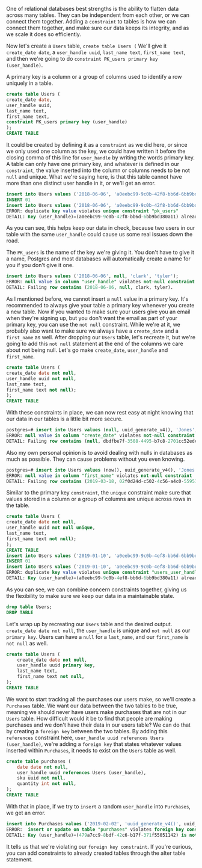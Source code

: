 One of relational databases best strengths is the ability to flatten data across many tables. They can be independent from each other, or we can connect them together. Adding a `constraint` to tables is how we can connect them together, and make sure our data keeps its integrity, and as we scale it does so efficiently.

Now let's create a `Users` table, `create table Users (` We'll give it `create_date date`, a `user_handle uuid`, `last_name text`, `first_name text`, and then we're going to do `constraint PK_users primary key (user_handle)`.

A primary key is a column or a group of columns used to identify a row uniquely in a table. 

```sql
create table Users (
create_date date, 
user_handle uuid,
last_name text,
first_name text, 
constraint PK_users primary key (user_handle)
); 
CREATE TABLE
```

It could be created by defining it as a `constraint` as we did here, or since we only used one column as the key, we could have written it before the closing comma of this line for `user_handle` by writing the words primary key. A table can only have one primary key, and whatever is defined in our `constraint`, the value inserted into the column or columns needs to be not `null` and unique. What we're saying here, is that this table cannot have more than one distinct user handle in it, or we'll get an error. 

```sql
insert into Users values ('2018-06-06', 'a0eebc99-9c0b-42f8-bb6d-6bb9bd380a11', 'clark', 'tyler');
INSERT 01
insert into Users values ('2018-06-06', 'a0eebc99-9c0b-42f8-bb6d-6bb9bd380a11', 'clark', 'tyler');
ERROR: duplicate key value violates unique constraint "pk_users"
DETAIL: Key (user_handle)=(a0eebc99-9c0b-42f8-bb6d-6bb9bd380a11) already exists
```

As you can see, this helps keep our data in check, because two users in our table with the same `user_handle` could cause us some real issues down the road.

The `PK_users` is the name of the key we're giving it. You don't have to give it a name, Postgres and most databases will automatically create a name for you if you don't give it one. 

```sql
insert into Users values ('2018-06-06', null, 'clark', 'tyler');
ERROR: null value in column "user_handle" violates not-null constraint
DETAIL: Failing row contains (2018-06-06, null, clark, tyler).
```

As I mentioned before, we cannot insert a `null` value in a primary key. It's recommended to always give your table a primary key whenever you create a new table. Now if you wanted to make sure your users give you an email when they're signing up, but you don't want the email as part of your primary key, you can use the `not null` constraint. While we're at it, we probably also want to make sure we always have a `create_date` and a `first_name` as well. After dropping our `Users` table, let's recreate it, but we're going to add this `not null` statement at the end of the columns we care about not being null. Let's go make `create_date`, `user_handle` and `first_name`. 

```sql
create table Users (
create_date date not null, 
user_handle uuid not null,
last_name text,
first_name text not null);
); 
CREATE TABLE
```

With these constraints in place, we can now rest easy at night knowing that our data in our tables is a little bit more secure.

```sql 
postgres=# insert into Users values (null, uuid_generate_v4(), 'Jones', 'Katie');
ERROR: null value in column "create_date" violates not-null constraint
DETAIL: Failing row contains (null, dbdfbe7f-3508-4495-b7c8-2701cc52edca, Jones, Katie).
```

Also my own personal opinion is to avoid dealing with nulls in databases as much as possible. They can cause problems without you even knowing. 

```sql 
postgres=# insert into Users values (now(), uuid_generate_v4(), 'Jones', null);
ERROR: null value in column "first_name" violates not-null constraint
DETAIL: Failing row contains (2019-03-18, 02f0d24d-c502-4c56-a4c0-559518db94ff, Jones, null).
```

Similar to the primary key `constraint`, the `unique` constraint make sure that values stored in a column or a group of columns are unique across rows in the table.

```sql
create table Users (
create_date date not null, 
user_handle uuid not null unique,
last_name text,
first_name text not null);
); 
CREATE TABLE
insert into Users values ('2019-01-10', 'a0eebc99-9c0b-4ef8-bb6d-6bb9bd380a11', 'johnson', 'patrick');
INSERT 01
insert into Users values ('2019-01-10', 'a0eebc99-9c0b-4ef8-bb6d-6bb9bd380a11', 'johnson', 'patrick');
ERROR: duplicate key value violates unique constraint "users_user_handle_key"
DETAIL: Key (user_handle)=(a0eebc99-9c0b-4ef8-bb6d-6bb9bd380a11) already exists.
```

As you can see, we can combine concern constraints together, giving us the flexibility to make sure we keep our data in a maintainable state. 

```sql
drop table Users;
DROP TABLE
```

Let's wrap up by recreating our `Users` table and the desired output. `create_date date not null`, the `user_handle` is unique and `not null` as our `primary key`. Users can have a `null` for a `last_name`, and our `first_name` is `not null` as well. 

```sql
create table Users (
    create_date date not null, 
    user_handle uuid primary key,
    last_name text,
    first_name text not null, 
); 
CREATE TABLE
```

We want to start tracking all the purchases our users make, so we'll create a `Purchases` table. We want our data between the two tables to be true, meaning we should never have users make purchases that are not in our `Users` table. How difficult would it be to find that people are making purchases and we don't have their data in our users table? We can do that by creating a `foreign key` between the two tables. By adding this `references` constraint here, `user_handle uuid references Users (user_handle)`, we're adding a `foreign key` that states whatever values inserted within `Purchases`, it needs to exist on the `Users` table as well.

```sql
create table purchases (
    date date not null, 
    user_handle uuid references Users (user_handle),
    sku uuid not null,
    quantity int not null, 
); 
CREATE TABLE
```

With that in place, if we try to `insert` a random `user_handle` into `Purchases`, we get an error. 

```sql
insert into Purchases values ('2019-02-02', 'uuid_generate_v4()', uuid_generate_v4(), 1);
ERROR:  insert or update on table "purchases" violates foreign key constraint "purchases_user_handle_fkey"
DETAIL: Key (user_handle)=(479a7cc9-8bdf-42c6-b17f-371f55051142) is not present in table "users".
```

It tells us that we're violating our `foreign key constraint`. If you're curious, you can add constraints to already created tables through the alter table statement.
